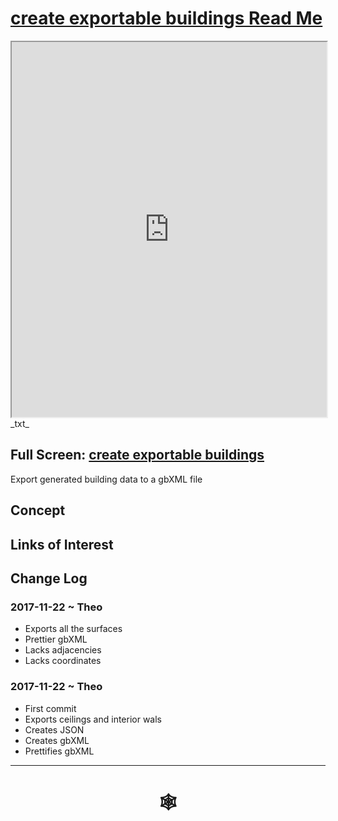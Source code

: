 <span style=display:none; >[You are now in a GitHub source code view - click this link to view Read Me file as a web page]( http://www.ladybug.tools/spider/#cookbook/create-exportable-buildings/README.md "View file as a web page." ) </span>


# [create exportable buildings Read Me]( #README.md )


<iframe src=http://www.ladybug.tools/spider/cookbook/create-exportable-buildings/create-exportable-buildings.html width=100% height=600px ></iframe>
_txt_
<span style="display: none" >Iframes are not viewable in GitHub source code view</span>

## Full Screen: [create exportable buildings]( http://www.ladybug.tools/spider/cookbook/create-exportable-buildings/create-exportable-buildings.html )

Export generated building data to a gbXML file
## Concept


## Links of Interest


## Change Log

### 2017-11-22 ~ Theo

* Exports all the surfaces
* Prettier gbXML
* Lacks adjacencies
* Lacks coordinates

### 2017-11-22 ~ Theo

* First commit
* Exports ceilings and interior wals
* Creates JSON
* Creates gbXML
* Prettifies gbXML

***


# <center title="hello!" ><a href=javascript:window.scrollTo(0,0); style=text-decoration:none; > &#x1f578; </a></center>
